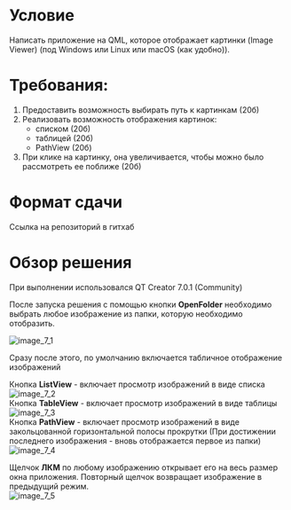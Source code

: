 # Условие
Написать приложение на QML, которое отображает картинки (Image Viewer) (под Windows или Linux или macOS (как удобно)).

# Требования:
1.	Предоставить возможность выбирать путь к картинкам (20б)
2.	Реализовать возможность отображения картинок:
    - списком (20б)
    - таблицей (20б)
    - PathView (20б)
3.	При клике на картинку, она увеличивается, чтобы можно было рассмотреть ее поближе (20б)
	
# Формат сдачи
Ссылка на репозиторий в гитхаб

# Обзор решения
При выполнении использовался QT Creator 7.0.1 (Community)   

После запуска решения с помощью кнопки **OpenFolder** необходимо выбрать любое изображение из папки, которую необходимо отобразить.

![image_7_1](https://github.com/sotnikea/Apriorit/raw/main/part7/pic_7_1.png)   

Сразу после этого, по умолчанию включается табличное отображение изображений

Кнопка **ListView** - включает просмотр изображений в виде списка    
![image_7_2](https://github.com/sotnikea/Apriorit/raw/main/part7/pic_7_2.png)  
Кнопка **TableView** - включает просмотр изображений в виде таблицы    
![image_7_3](https://github.com/sotnikea/Apriorit/raw/main/part7/pic_7_3.png)  
Кнопка **PathView** - включает просмотр изображений в виде закольцованной горизонтальной полосы прокрутки (При достижении последнего изображения - вновь отображается первое из папки)  
![image_7_4](https://github.com/sotnikea/Apriorit/raw/main/part7/pic_7_1.png)  

Щелчок **ЛКМ** по любому изображению открывает его на весь размер окна приложения. Повторный щелчок возвращает изображение в предыдущий режим.  
![image_7_5](https://github.com/sotnikea/Apriorit/raw/main/part7/pic_7_5.png)  
